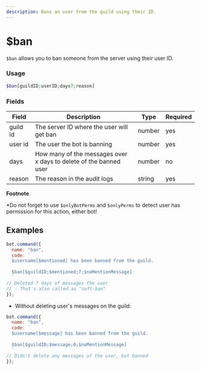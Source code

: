 ```yaml
---
description: Bans an user from the guild using their ID.
---
```


# $ban

`$ban` allows you to ban someone from the server using their user ID.

### Usage

```php
$ban[guildID;userID;days?;reason]
```

### Fields

| Field    | Description                                                       | Type   | Required |
| -------- | ----------------------------------------------------------------- | ------ | -------- |
| guild id | The server ID where the user will get ban                         | number | yes      |
| user id  | The user the bot is banning                                       | number | yes      |
| days     | How many of the messages over x days to delete of the banned user | number | no       |
| reason   | The reason in the audit logs                                      | string | yes      |

**Footnote**

\*Do not forget to use `$onlyBotPerms` and `$onlyPerms` to detect user has permission for this action, either bot!

## Examples

```javascript
bot.command({
  name: "ban",
  code: `
  $username[$mentioned] has been banned from the guild.
  
  $ban[$guildID;$mentioned;7;$noMentionMessage]
  `
// Deleted 7 days of messages the user
// 💡 That's also called as "soft-ban"
});
```

* Without deleting user's messages on the guild:

```javascript
bot.command({
  name: "ban",
  code: `
  $username[$message] has been banned from the guild.
  
  $ban[$guildID;$message;0;$noMentionMessage]
  `
// Didn't delete any messages of the user, but banned
});
```
